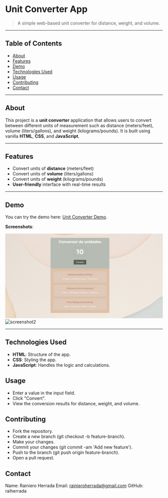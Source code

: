 # Unit Converter App

> A simple web-based unit converter for distance, weight, and volume.

---

## Table of Contents

- [About](#about)
- [Features](#features)
- [Demo](#demo)
- [Technologies Used](#technologies-used)
- [Usage](#usage)
- [Contributing](#contributing)
- [Contact](#contact)

---

## About

This project is a **unit converter** application that allows users to convert between different units of measurement such as distance (meters/feet), volume (liters/gallons), and weight (kilograms/pounds). It is built using vanilla **HTML**, **CSS**, and **JavaScript**.

---

## Features

- Convert units of **distance** (meters/feet)
- Convert units of **volume** (liters/gallons)
- Convert units of **weight** (kilograms/pounds)
- **User-friendly** interface with real-time results

---

## Demo

You can try the demo here: [Unit Converter Demo](https://unitconverterprojectrai.netlify.app/).

**Screenshots**:

![screenshot1](screenshot1.png)
![screenshot2](screenshot2.png)

---

## Technologies Used

- **HTML**: Structure of the app.
- **CSS**: Styling the app.
- **JavaScript**: Handles the logic and calculations.

## Usage

- Enter a value in the input field.
- Click "Convert".
- View the conversion results for distance, weight, and volume.
  
## Contributing

- Fork the repository.
- Create a new branch (git checkout -b feature-branch).
- Make your changes.
- Commit your changes (git commit -am 'Add new feature').
- Push to the branch (git push origin feature-branch).
- Open a pull request.

## Contact

Name: Rainiero Herrada
Email: rainieroherrada@gmail.com
GitHub: raiherrada

